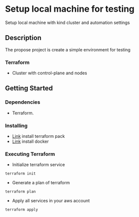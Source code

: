 # Setup local machine for testing

Setup local machine with kind cluster and automation settings

## Description

The propose project is create a simple environment for testing

### Terraform

* Cluster with control-plane and nodes

## Getting Started

### Dependencies

* Terraform.

### Installing

* [Link](https://developer.hashicorp.com/terraform/tutorials/aws-get-started/install-cli) install terraform pack
* [Link](https://gist.github.com/guilhermelinhares/9a6fac8b02569fa174e17a3e1de834e3) install docker

### Executing Terraform 

* Initialize terraform service

```
terraform init
```

* Generate a plan of terraform

```
terraform plan
```

* Apply all services in your aws account

```
terraform apply
```
